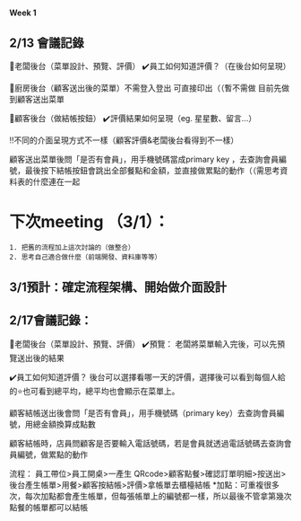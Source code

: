 #### Week 1


## 2/13 會議記錄

📌老闆後台（菜單設計、預覽、評價）
✔️員工如何知道評價？（在後台如何呈現）
	

📌廚房後台（顧客送出後的菜單）不需登入登出 可直接印出（（暫不需做 目前先做到顧客送出菜單
	

📌顧客後台（做結帳按鈕）
✔️評價結果如何呈現（eg. 星星數、留言…）
	

‼️不同的介面呈現方式不一樣（顧客評價&老闆後台看得到不一樣）
	

	

顧客送出菜單後問「是否有會員」，用手機號碼當成primary key ，去查詢會員編號，最後按下結帳按鈕會跳出全部餐點和金額，並直接做累點的動作（（需思考資料表的什麼連在一起
	

# 下次meeting （3/1）：
	1. 把舊的流程加上這次討論的（做整合）
	2. 思考自己適合做什麼（前端開發、資料庫等等）
	

## 3/1預計：確定流程架構、開始做介面設計
	

	

## 2/17會議記錄：

📌老闆後台（菜單設計、預覽、評價）
✔️預覽：
老闆將菜單輸入完後，可以先預覽送出後的結果


✔️員工如何知道評價？
後台可以選擇看哪一天的評價，選擇後可以看到每個人給的⭐️也可看到總平均，總平均也會顯示在菜單上。
	

顧客結帳送出後會問「是否有會員」，用手機號碼（primary key）去查詢會員編號，用總金額換算成點數
	

顧客結帳時，店員問顧客是否要輸入電話號碼，若是會員就透過電話號碼去查詢會員編號，做累點的動作
	

流程：
員工帶位>員工開桌>一產生 QRcode>顧客點餐>確認訂單明細>按送出>後台產生帳單>用餐>顧客按結帳>評價>拿帳單去櫃檯結帳
*加點：可重複很多次，每次加點都會產生帳單，但每張帳單上的編號都一樣，所以最後不管拿第幾次點餐的帳單都可以結帳


